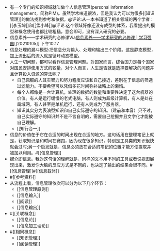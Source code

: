 - 有一个专门的知识领域就叫做个人信息管理(personal information management，简称PIM)。虽然学术味道很浓，但是我认为可以为很多[[知识管理]]的做法找到参考和依据。@评论:从一本书知道了相关领域的两个学者：[[李玉坤]]和[[孟小峰]]@评论:这个领域好像还没有成型的体系，我看提出的模型和概念使用也都比较粗糙。意会即可，没有深入研究的必要。
- 信息素养——学术研究的必修课Via[信息素养——学术研究的必修课 | 学习强国](https://www.xuexi.cn/d62ab6ead1a8f34b46f0a2ae450881ba/9b0f04ec6509904be734f5f609a3604a.html)[[20210105]] 下午10:17
- 信息处理的漏斗模型:把信息分为输入、处理和输出三个阶段。这是静态模型，加上流出后的流入就是循环动态模型。
- 人生一切问题，都可以看作信息管理问题。对国家而言，综合国力是每个国家对国民安排使用方式的较量，对个人而言，人生是否就是选择要解决的问题并且计算投入资源的算法呢？
    - 自己佩服的人其实智力和努力程度应该和自己接近，差别在于信息的筛选过滤能力。不要希望可以凭借多花时间弥补战略上的懒惰。
    - 每个人都像是一台计算机，处理的数据的数量和重要性决定了这台机器的价值。有人是运行缓慢的老式电脑，有人则成为超级计算机，有人是处在局域网，有人甚至是单机运行，还有人则成为了服务器。
    - 知识其实分为表演型知识和自己实际遵守的知识。（建前和本音）只不过，自己实际遵守的知识并不是不言自明的，需要自己挖掘并且文字化才能被自己理解。
    - [[知行合一]]
- 信息的价值在于它在合适的时间出现在合适的地方。这句话用在整理笔记上就是，获取知识是和时间在赛跑，因为现在很多知识，特别是工具类的知识很快就会过时;另一个启发就是，信息必须放在合适的笔记的位置才能方便提取并被加以利用。#[[信息管理]]
- 媒介即信息。我对这句话的理解就是，同样的文本用不同的工具或者说视图展现出来，激发你大脑的反应方式是不同的，也决定了输出的结果会很不同。#[[信息管理]]#[[信息载体]]
- #[[参考资料]]
- 从流程上看，信息管理依次可以分为以下几个环节：
    - [[信息管理原则]]
    - [[信息输入]]
    - [[阅读]]
    - [[信息输出]]
- #[[关联概念]]
    - [[信息论]]
    - [[信息加工理论]]
- #[[相同概念]]
    - [[知识管理]]
    - [[阅读管理]]
